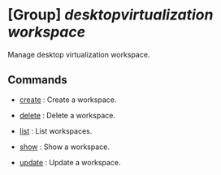 # [Group] _desktopvirtualization workspace_

Manage desktop virtualization workspace.

## Commands

- [create](/Commands/desktopvirtualization/workspace/_create.md)
: Create a workspace.

- [delete](/Commands/desktopvirtualization/workspace/_delete.md)
: Delete a workspace.

- [list](/Commands/desktopvirtualization/workspace/_list.md)
: List workspaces.

- [show](/Commands/desktopvirtualization/workspace/_show.md)
: Show a workspace.

- [update](/Commands/desktopvirtualization/workspace/_update.md)
: Update a workspace.

